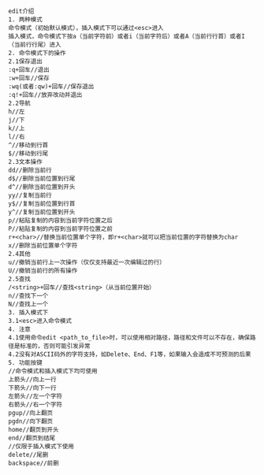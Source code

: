     edit介绍
    1. 两种模式
    命令模式（初始默认模式），插入模式下可以通过<esc>进入
    插入模式，命令模式下按a（当前字符前）或者i（当前字符后）或者A（当前行行首）或者I（当前行行尾）进入
    2. 命令模式下的操作
    2.1保存退出
    :q+回车//退出
    :w+回车//保存
    :wq(或者:qw)+回车//保存退出
    :q!+回车//放弃改动并退出
    2.2导航
    h//左
    j//下
    k//上
    l//右
    ^//移动到行首
    $//移动到行尾
    2.3文本操作
    dd//删除当前行
    d$//删除当前位置到行尾
    d^//删除当前位置到开头
    yy//复制当前行
    y$//复制当前位置到行首
    y^//复制当前位置到开头
    p//粘贴复制的内容到当前字符位置之后
    P//粘贴复制的内容到当前字符位置之前
    r+<char>//替换当前位置单个字符，即r+<char>就可以把当前位置的字符替换为char
    x//删除当前位置单个字符
    2.4其他
    u//撤销当前行上一次操作（仅仅支持最近一次编辑过的行）
    U//撤销当前行的所有操作
    2.5查找
    /<string>+回车//查找<string>（从当前位置开始）
    n//查找下一个
    N//查找上一个
    3. 插入模式下
    3.1<esc>进入命令模式
    4. 注意
    4.1使用命令edit <path_to_file>时，可以使用相对路径，路径和文件可以不存在，确保路径是标准的，否则可能引发异常
    4.2没有对ASCII码外的字符支持，如Delete、End、F1等，如果输入会造成不可预测的后果
    5. 功能按键
    //命令模式和插入模式下均可使用
    上箭头//向上一行
    下箭头//向下一行
    左箭头//左一个字符
    右箭头//右一个字符
    pgup//向上翻页
    pgdn//向下翻页
    home//翻页到开头
    end//翻页到结尾
    //仅限于插入模式下使用
    delete//尾删
    backspace//前删
